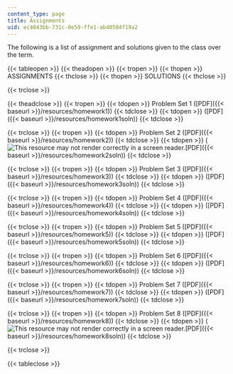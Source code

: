 ```yaml
---
content_type: page
title: Assignments
uid: ec4043bb-731c-0e59-ffe1-ab40584f19a2
---
```


The following is a list of assignment and solutions given to the class over the term.

{{< tableopen >}}
{{< theadopen >}}
{{< tropen >}}
{{< thopen >}}
ASSIGNMENTS
{{< thclose >}}
{{< thopen >}}
SOLUTIONS
{{< thclose >}}

{{< trclose >}}

{{< theadclose >}}
{{< tropen >}}
{{< tdopen >}}
Problem Set 1 ([PDF]({{< baseurl >}}/resources/homework1))
{{< tdclose >}}
{{< tdopen >}}
([PDF]({{< baseurl >}}/resources/homework1soln))
{{< tdclose >}}

{{< trclose >}}
{{< tropen >}}
{{< tdopen >}}
Problem Set 2 ([PDF]({{< baseurl >}}/resources/homework2))
{{< tdclose >}}
{{< tdopen >}}
(![This resource may not render correctly in a screen reader.](/images/inacessible.gif)[PDF]({{< baseurl >}}/resources/homework2soln))
{{< tdclose >}}

{{< trclose >}}
{{< tropen >}}
{{< tdopen >}}
Problem Set 3 ([PDF]({{< baseurl >}}/resources/homework3))
{{< tdclose >}}
{{< tdopen >}}
([PDF]({{< baseurl >}}/resources/homework3soln))
{{< tdclose >}}

{{< trclose >}}
{{< tropen >}}
{{< tdopen >}}
Problem Set 4 ([PDF]({{< baseurl >}}/resources/homework4))
{{< tdclose >}}
{{< tdopen >}}
([PDF]({{< baseurl >}}/resources/homework4soln))
{{< tdclose >}}

{{< trclose >}}
{{< tropen >}}
{{< tdopen >}}
Problem Set 5 ([PDF]({{< baseurl >}}/resources/homework5))
{{< tdclose >}}
{{< tdopen >}}
([PDF]({{< baseurl >}}/resources/homework5soln))
{{< tdclose >}}

{{< trclose >}}
{{< tropen >}}
{{< tdopen >}}
Problem Set 6 ([PDF]({{< baseurl >}}/resources/homework6))
{{< tdclose >}}
{{< tdopen >}}
([PDF]({{< baseurl >}}/resources/homework6soln))
{{< tdclose >}}

{{< trclose >}}
{{< tropen >}}
{{< tdopen >}}
Problem Set 7 ([PDF]({{< baseurl >}}/resources/homework7))
{{< tdclose >}}
{{< tdopen >}}
([PDF]({{< baseurl >}}/resources/homework7soln))
{{< tdclose >}}

{{< trclose >}}
{{< tropen >}}
{{< tdopen >}}
Problem Set 8 ([PDF]({{< baseurl >}}/resources/homework8))
{{< tdclose >}}
{{< tdopen >}}
(![This resource may not render correctly in a screen reader.](/images/inacessible.gif)[PDF]({{< baseurl >}}/resources/homework8soln))
{{< tdclose >}}

{{< trclose >}}

{{< tableclose >}}